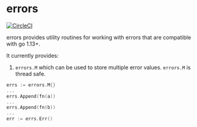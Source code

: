 # errors 

[![CircleCI](https://circleci.com/gh/cloudengio/go.pkg.svg?style=svg)](https://circleci.com/gh/cloudengio/go.pkg)

errors provides utility routines for working with errors that are compatible with go 1.13+.

It currently provides:

1. `errors.M` which can be used to store multiple error values. `errors.M` is thread safe.

```go
errs := errors.M{}
...
errs.Append(fn(a))
...
errs.Append(fn(b))
...
err := errs.Err()
```
